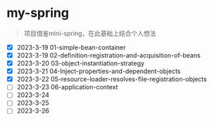 # my-spring
> 项目借鉴mini-spring，在此基础上结合个人想法


- [x] 2023-3-19 01-simple-bean-container
- [x] 2023-3-19 02-definition-registration-and-acquisition-of-beans
- [x] 2023-3-20 03-object-instantiation-strategy 
- [x] 2023-3-21 04-Inject-properties-and-dependent-objects
- [x] 2023-3-22 05-resource-loader-resolves-file-registration-objects
- [ ] 2023-3-23 06-application-context
- [ ] 2023-3-24
- [ ] 2023-3-25
- [ ] 2023-3-26